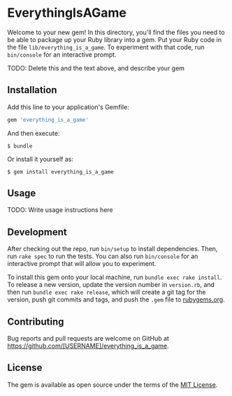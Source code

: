 # EverythingIsAGame

Welcome to your new gem! In this directory, you'll find the files you need to be able to package up your Ruby library into a gem. Put your Ruby code in the file `lib/everything_is_a_game`. To experiment with that code, run `bin/console` for an interactive prompt.

TODO: Delete this and the text above, and describe your gem

## Installation

Add this line to your application's Gemfile:

```ruby
gem 'everything_is_a_game'
```

And then execute:

    $ bundle

Or install it yourself as:

    $ gem install everything_is_a_game

## Usage

TODO: Write usage instructions here

## Development

After checking out the repo, run `bin/setup` to install dependencies. Then, run `rake spec` to run the tests. You can also run `bin/console` for an interactive prompt that will allow you to experiment.

To install this gem onto your local machine, run `bundle exec rake install`. To release a new version, update the version number in `version.rb`, and then run `bundle exec rake release`, which will create a git tag for the version, push git commits and tags, and push the `.gem` file to [rubygems.org](https://rubygems.org).

## Contributing

Bug reports and pull requests are welcome on GitHub at https://github.com/[USERNAME]/everything_is_a_game.


## License

The gem is available as open source under the terms of the [MIT License](http://opensource.org/licenses/MIT).

